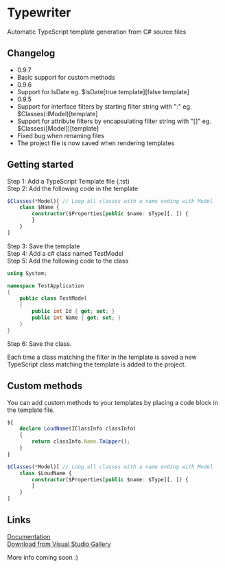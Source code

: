 # Typewriter
Automatic TypeScript template generation from C# source files

## Changelog
* 0.9.7
 * Basic support for custom methods
* 0.9.6
 * Support for IsDate eg. $IsDate[true template][false template]
* 0.9.5
 * Support for interface filters by starting filter string with ":" eg. $Classes(:IModel)[template]
 * Support for attribute filters by encapsulating filter string with "[]" eg. $Classes([Model])[template]
 * Fixed bug when renaming files
 * The project file is now saved when rendering templates

## Getting started
Step 1: Add a TypeScript Template file (.tst)  
Step 2: Add the following code in the template  
```typescript
$Classes(*Model)[ // Loop all classes with a name ending with Model
    class $Name {
        constructor($Properties[public $name: $Type][, ]) {
        }
    }
]
```
Step 3: Save the template  
Step 4: Add a c# class named TestModel  
Step 5: Add the following code to the class  
```c#
using System;

namespace TestApplication
{
    public class TestModel
    {
        public int Id { get; set; }
        public int Name { get; set; }
    }
}
```
Step 6: Save the class.  

Each time a class matching the filter in the template is saved a new TypeScript class matching the template is added to the project.

## Custom methods
You can add custom methods to your templates by placing a code block in the template file.
```typescript
${
    declare LoudName(IClassInfo classInfo)
    {
        return classInfo.Name.ToUpper();
    }
}

$Classes(*Model)[ // Loop all classes with a name ending with Model
    class $LoudName {
        constructor($Properties[public $name: $Type][, ]) {
        }
    }
]
```

## Links
[Documentation](http://frhagn.github.io/Typewriter)  
[Download from Visual Studio Gallery](https://visualstudiogallery.msdn.microsoft.com/e1d68248-f30e-4a5d-bf18-31399a0bcfa6)

More info coming soon :)
